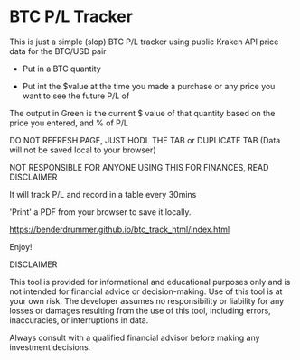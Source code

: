 # BTC P/L Tracker

This is just a simple (slop) BTC P/L tracker using public Kraken API price data for the BTC/USD pair

- Put in a BTC quantity

- Put int the $value at the time you made a purchase or any price you want to see the future P/L of

The output in Green is the current $ value of that quantity based on the price you entered, and % of P/L

DO NOT REFRESH PAGE, JUST HODL THE TAB or DUPLICATE TAB
(Data will not be saved local to your browser)

NOT RESPONSIBLE FOR ANYONE USING THIS FOR FINANCES, READ DISCLAIMER

It will track P/L and record in a table every 30mins

'Print' a PDF from your browser to save it locally.

<a href="https://benderdrummer.github.io/btc_track_html/index.html" target="_blank">https://benderdrummer.github.io/btc_track_html/index.html</a>

Enjoy!


DISCLAIMER

This tool is provided for informational and educational purposes only and is not intended for financial advice or decision-making. Use of this tool is at your own risk. The developer assumes no responsibility or liability for any losses or damages resulting from the use of this tool, including errors, inaccuracies, or interruptions in data.

Always consult with a qualified financial advisor before making any investment decisions.

